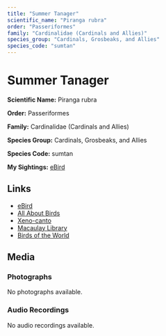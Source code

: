 ```yaml
---
title: "Summer Tanager"
scientific_name: "Piranga rubra"
order: "Passeriformes"
family: "Cardinalidae (Cardinals and Allies)"
species_group: "Cardinals, Grosbeaks, and Allies"
species_code: "sumtan"
---
```


# Summer Tanager

**Scientific Name:** Piranga rubra

**Order:** Passeriformes

**Family:** Cardinalidae (Cardinals and Allies)

**Species Group:** Cardinals, Grosbeaks, and Allies

**Species Code:** sumtan

**My Sightings:** [eBird](https://ebird.org/lifelist?r=world&time=life&spp=sumtan)

## Links
* [eBird](https://ebird.org/species/sumtan) 
* [All About Birds](https://www.allaboutbirds.org/guide/sumtan) 
* [Xeno-canto](https://www.xeno-canto.org/species/sumtan) 
* [Macaulay Library](https://search.macaulaylibrary.org/catalog?taxonCode=sumtan&sort=rating_rank_desc)
* [Birds of the World](https://birdsoftheworld.org/bow/species/sumtan)

## Media
### Photographs
No photographs available.

### Audio Recordings
No audio recordings available.
